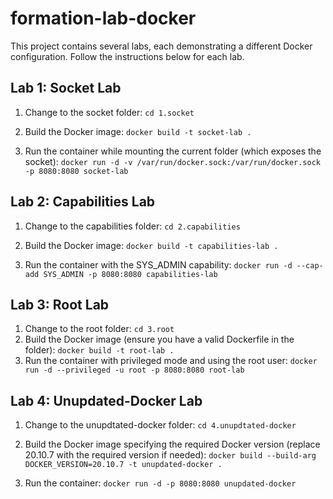 # formation-lab-docker

This project contains several labs, each demonstrating a different Docker configuration. Follow the instructions below for each lab.

## Lab 1: Socket Lab

1. Change to the socket folder:
`cd 1.socket`

2. Build the Docker image:
`docker build -t socket-lab .`

3. Run the container while mounting the current folder (which exposes the socket):
`docker run -d -v /var/run/docker.sock:/var/run/docker.sock -p 8080:8080 socket-lab`

## Lab 2: Capabilities Lab

1. Change to the capabilities folder:
`cd 2.capabilities`

2. Build the Docker image:
`docker build -t capabilities-lab .`

3. Run the container with the SYS_ADMIN capability:
`docker run -d --cap-add SYS_ADMIN -p 8080:8080 capabilities-lab`

## Lab 3: Root Lab

1. Change to the root folder:
`cd 3.root`
2. Build the Docker image (ensure you have a valid Dockerfile in the folder):
`docker build -t root-lab .`
3. Run the container with privileged mode and using the root user:
`docker run -d --privileged -u root -p 8080:8080 root-lab`

## Lab 4: Unupdated-Docker Lab

1. Change to the unupdtated-docker folder:
`cd 4.unupdtated-docker`

2. Build the Docker image specifying the required Docker version (replace 20.10.7 with the required version if needed):
`docker build --build-arg DOCKER_VERSION=20.10.7 -t unupdated-docker .`

3. Run the container:
`docker run -d -p 8080:8080 unupdated-docker`
